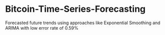 # Bitcoin-Time-Series-Forecasting
Forecasted future trends using approaches like Exponential Smoothing and ARIMA with low error rate of 0.59%

